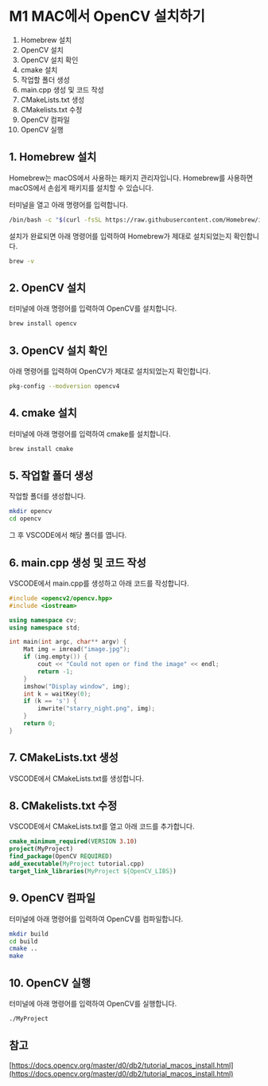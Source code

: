 # M1 MAC에서 OpenCV 설치하기

1. Homebrew 설치
2. OpenCV 설치
3. OpenCV 설치 확인
4. cmake 설치
5. 작업할 폴더 생성
6. main.cpp 생성 및 코드 작성
7. CMakeLists.txt 생성
8. CMakelists.txt 수정
9. OpenCV 컴파일
10. OpenCV 실행


## 1. Homebrew 설치

Homebrew는 macOS에서 사용하는 패키지 관리자입니다. Homebrew를 사용하면 macOS에서 손쉽게 패키지를 설치할 수 있습니다.

터미널을 열고 아래 명령어를 입력합니다.

```bash
/bin/bash -c "$(curl -fsSL https://raw.githubusercontent.com/Homebrew/install/HEAD/install.sh)"
```

설치가 완료되면 아래 명령어를 입력하여 Homebrew가 제대로 설치되었는지 확인합니다.

```bash
brew -v
```

## 2. OpenCV 설치

터미널에 아래 명령어를 입력하여 OpenCV를 설치합니다.

```bash
brew install opencv
```

## 3. OpenCV 설치 확인

아래 명령어를 입력하여 OpenCV가 제대로 설치되었는지 확인합니다.

```bash
pkg-config --modversion opencv4
```

## 4. cmake 설치

터미널에 아래 명령어를 입력하여 cmake를 설치합니다.

```bash
brew install cmake
```

## 5. 작업할 폴더 생성

작업할 폴더를 생성합니다.

```bash
mkdir opencv
cd opencv
```
그 후 VSCODE에서 해당 폴더를 엽니다.

## 6. main.cpp 생성 및 코드 작성

VSCODE에서 main.cpp를 생성하고 아래 코드를 작성합니다.

```cpp
#include <opencv2/opencv.hpp>
#include <iostream>

using namespace cv;
using namespace std;

int main(int argc, char** argv) {
    Mat img = imread("image.jpg");
    if (img.empty()) {
        cout << "Could not open or find the image" << endl;
        return -1;
    }
    imshow("Display window", img);
    int k = waitKey(0);
    if (k == 's') {
        imwrite("starry_night.png", img);
    }
    return 0;
}
```

## 7. CMakeLists.txt 생성

VSCODE에서 CMakeLists.txt를 생성합니다.


## 8. CMakelists.txt 수정

VSCODE에서 CMakeLists.txt를 열고 아래 코드를 추가합니다.

```cmake
cmake_minimum_required(VERSION 3.10)
project(MyProject)
find_package(OpenCV REQUIRED)
add_executable(MyProject tutorial.cpp)
target_link_libraries(MyProject ${OpenCV_LIBS})
```


## 9. OpenCV 컴파일

터미널에 아래 명령어를 입력하여 OpenCV를 컴파일합니다.

```bash
mkdir build
cd build
cmake ..
make
```

## 10. OpenCV 실행

터미널에 아래 명령어를 입력하여 OpenCV를 실행합니다.

```bash
./MyProject
```

## 참고

[https://docs.opencv.org/master/d0/db2/tutorial_macos_install.html](https://docs.opencv.org/master/d0/db2/tutorial_macos_install.html)